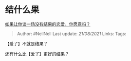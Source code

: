 # 结什么果
[如果让你谈一场没有结果的恋爱，你愿意吗？](https://www.zhihu.com/question/396715090/answer/1368270583)

> Author: #NellNell 
Last update: *21/08/2021* 
Links:
Tags: 

【爱了】不就是结果？

还有什么比【爱了】更好的结果？